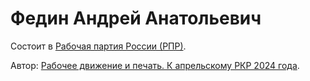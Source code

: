 # Федин Андрей Анатольевич

Состоит в [Рабочая партия России (РПР)](754e8949-7ca7-4c6f-9dd3-6f8d8d3b055c.md).

Автор: [Рабочее движение и печать. К апрельскому РКР 2024 года](ce696525-5223-4034-a618-679959020482.md).
